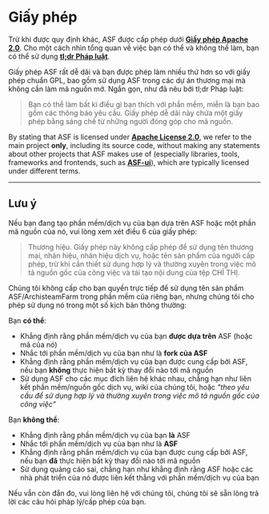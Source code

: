 # Giấy phép

Trừ khi được quy định khác, ASF được cấp phép dưới **[Giấy phép Apache 2.0](https://raw.githubusercontent.com/JustArchiNET/ArchiSteamFarm/main/LICENSE.txt)**. Cho một cách nhìn tổng quan về việc bạn có thể và không thể làm, bạn có thể sử dụng **[tl;dr Pháp luật](https://tldrlegal.com/license/apache-license-2.0-(apache-2.0))**.

Giấy phép ASF rất dễ dãi và bạn được phép làm nhiều thứ hơn so với giấy phép chuẩn GPL, bao gồm sử dụng ASF trong các dự án thương mại mà không cần làm mã nguồn mở. Ngắn gọn, như đã nêu bởi tl;dr Pháp luật:

> Bạn có thể làm bất kì điều gì bạn thích với phần mềm, miễn là bạn bao gồm các thông báo yêu cầu. Giấy phép dễ dãi này chứa một giấy phép bằng sáng chế từ những người đóng góp cho mã nguồn.

By stating that ASF is licensed under **[Apache License 2.0](https://raw.githubusercontent.com/JustArchiNET/ArchiSteamFarm/main/LICENSE.txt)**, we refer to the main project **only**, including its source code, without making any statements about other projects that ASF makes use of (especially libraries, tools, frameworks and frontends, such as **[ASF-ui](https://github.com/JustArchiNET/ASF-ui)**), which are typically licensed under different terms.

-----

## Lưu ý

Nếu bạn đang tạo phần mềm/dịch vụ của bạn dựa trên ASF hoặc một phần mã nguồn của nó, vui lòng xem xét điều 6 của giấy phép:

> Thương hiệu. Giấy phép này không cấp phép để sử dụng tên thương mại, nhãn hiệu, nhãn hiệu dịch vụ, hoặc tên sản phẩm của người cấp phép, trừ khi cần thiết sử dụng hợp lý và thường xuyên trong việc mô tả nguồn gốc của công việc và tái tạo nội dung của tệp CHỈ THỊ.

Chúng tôi không cấp cho bạn quyền trực tiếp để sử dụng tên sản phẩm ASF/ArchisteamFarm trong phần mềm của riêng bạn, nhưng chúng tôi cho phép sử dụng nó trong một số kịch bản thông thường:

Bạn **có thể**:
- Khẳng định rằng phần mềm/dịch vụ của bạn **được dựa trên** ASF (hoặc mã của nó)
- Nhắc tới phần mềm/dịch vụ của bạn như là **fork của ASF**
- Khẳng định rằng phần mềm/dịch vụ của bạn được cung cấp bởi ASF, nếu bạn **không** thực hiện bất kỳ thay đổi nào tới mã nguồn
- Sử dụng ASF cho các mục đích liên hệ khác nhau, chẳng hạn như liên kết phần mềm/nguồn gốc dịch vụ, wiki của chúng tôi, hoặc *"theo yêu cầu để sử dụng hợp lý và thường xuyên trong việc mô tả nguồn gốc của công việc"*

Bạn **không thể**:
- Khẳng định rằng phần mềm/dịch vụ của bạn **là** ASF
- Nhắc tới phần mềm/dịch vụ của bạn như là **ASF**
- Khẳng định rằng phần mềm/dịch vụ của bạn được cung cấp bởi ASF, nếu bạn **đã** thực hiện bất kỳ thay đổi nào tới mã nguồn
- Sử dụng quảng cáo sai, chẳng hạn như khẳng định rằng ASF hoặc các nhà phát triển của nó được liên kết thẳng với phần mềm/dịch vụ của bạn

Nếu vẫn còn đắn đo, vui lòng liên hệ với chúng tôi, chúng tôi sẽ sẵn lòng trả lời các câu hỏi pháp lý/cấp phép của bạn.